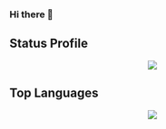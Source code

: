 ### Hi there 👋

## Status Profile
<p align="center">
  <img align="center" src="https://github-readme-stats.vercel.app/api?username=brunoFgR&show_icons=true&theme=dracula" />
</p>
<!-- ![Anurag's GitHub stats]() -->



## Top Languages
<p align="center">
  <img align="center" src="https://github-readme-stats.vercel.app/api/top-langs/?username=brunoFgR&langs_count=8" />
</p>

<!-- [![Top Langs](https://github-readme-stats.vercel.app/api/top-langs/?username=brunoFgR&langs_count=8)](https://github.com/anuraghazra/github-readme-stats) -->





<!--
**BrunoFgR/BrunoFgR** is a ✨ _special_ ✨ repository because its `README.md` (this file) appears on your GitHub profile.

Here are some ideas to get you started:

- 🔭 I’m currently working on ...
- 🌱 I’m currently learning ...
- 👯 I’m looking to collaborate on ...
- 🤔 I’m looking for help with ...
- 💬 Ask me about ...
- 📫 How to reach me: ...
- 😄 Pronouns: ...
- ⚡ Fun fact: ...
-->

